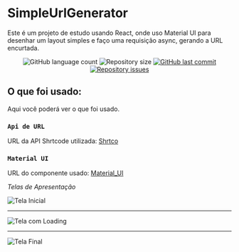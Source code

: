# SimpleUrlGenerator

Este é um projeto de estudo usando React, onde uso Material UI para desenhar um layout simples e faço uma requisição async, gerando a URL encurtada.


<p align="center">
  <img alt="GitHub language count" src="https://img.shields.io/github/languages/count/Douglasweb/SimpleUrlGenerator">

  <img alt="Repository size" src="https://img.shields.io/github/repo-size/Douglasweb/SimpleUrlGenerator">
  
  <a href="https://github.com/Douglasweb/ApiCore/SimpleUrlGenerator/master">
    <img alt="GitHub last commit" src="https://img.shields.io/github/last-commit/Douglasweb/SimpleUrlGenerator">
  </a>

  <a href="https://github.com/Douglasweb/SimpleUrlGenerator/issues">
    <img alt="Repository issues" src="https://img.shields.io/github/issues/Douglasweb/SimpleUrlGenerator">
  </a>
</p>

## O que foi usado:

Aqui você poderá ver o que foi usado.


### `Api de URL`

URL da API Shrtcode utilizada: [Shrtco](https://app.shrtco.de/docs)


### `Material UI` 

URL do componente usado: [Material_UI](https://material-ui.com/)



*Telas de Apresentação*


![Tela Inicial](https://github.com/Douglasweb/SimpleUrlGenerator/tree/main/link/src/assets/tela1.jpg "Tela Inicial")

-------------------

![Tela com Loading](https://github.com/Douglasweb/SimpleUrlGenerator/tree/main/link/src/assets/tela2.jpg "Tela com Loading")

-------------------

![Tela Final](https://github.com/Douglasweb/SimpleUrlGenerator/tree/main/link/src/assets/tela3.jpg "Tela Final")